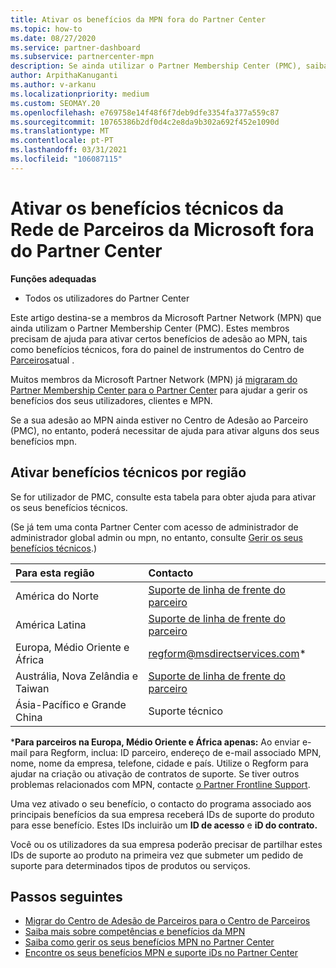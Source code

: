 ```yaml
---
title: Ativar os benefícios da MPN fora do Partner Center
ms.topic: how-to
ms.date: 08/27/2020
ms.service: partner-dashboard
ms.subservice: partnercenter-mpn
description: Se ainda utilizar o Partner Membership Center (PMC), saiba quem contactar para ajudar a ativar os seus benefícios de suporte técnico MPN e dar-lhe iDs de suporte benéficos.
author: ArpithaKanuganti
ms.author: v-arkanu
ms.localizationpriority: medium
ms.custom: SEOMAY.20
ms.openlocfilehash: e769758e14f48f6f7deb9dfe3354fa377a559c87
ms.sourcegitcommit: 10765386b2df0d4c2e8da9b302a692f452e1090d
ms.translationtype: MT
ms.contentlocale: pt-PT
ms.lasthandoff: 03/31/2021
ms.locfileid: "106087115"
---
```

# <a name="activate-microsoft-partner-network-technical-benefits-outside-of-partner-center"></a>Ativar os benefícios técnicos da Rede de Parceiros da Microsoft fora do Partner Center


**Funções adequadas**

- Todos os utilizadores do Partner Center

Este artigo destina-se a membros da Microsoft Partner Network (MPN) que ainda utilizam o Partner Membership Center (PMC). Estes membros precisam de ajuda para ativar certos benefícios de adesão ao MPN, tais como benefícios técnicos, fora do painel de instrumentos do Centro de [Parceiros](https://partner.microsoft.com/dashboard)atual .

Muitos membros da Microsoft Partner Network (MPN) já [migraram do Partner Membership Center para o Partner Center](prepare-pmc-pc-migration.md) para ajudar a gerir os benefícios dos seus utilizadores, clientes e MPN.

Se a sua adesão ao MPN ainda estiver no Centro de Adesão ao Parceiro (PMC), no entanto, poderá necessitar de ajuda para ativar alguns dos seus benefícios mpn.

## <a name="activate-technical-benefits-by-region"></a>Ativar benefícios técnicos por região

Se for utilizador de PMC, consulte esta tabela para obter ajuda para ativar os seus benefícios técnicos.

(Se já tem uma conta Partner Center com acesso de administrador de administrador global admin ou mpn, no entanto, consulte [Gerir os seus benefícios técnicos](manage-your-partner-network-benefits.md#manage-technical-benefits).)

|Para esta região  | Contacto |
|:--------|:------------|
|América do Norte  | [Suporte de linha de frente do parceiro](https://partner.microsoft.com/support?issueid=300-0042)  |
|América Latina  | [Suporte de linha de frente do parceiro](https://partner.microsoft.com/support?issueid=300-0042)  |
|Europa, Médio Oriente e África  | [regform@msdirectservices.com](mailto:regform@msdirectservices.com)*  |
|Austrália, Nova Zelândia e Taiwan  | [Suporte de linha de frente do parceiro](https://partner.microsoft.com/support?issueid=300-0042)  |
|Ásia-Pacífico e Grande China  | Suporte técnico  |

\***Para parceiros na Europa, Médio Oriente e África apenas:** Ao enviar e-mail para Regform, inclua: ID parceiro, endereço de e-mail associado MPN, nome, nome da empresa, telefone, cidade e país. Utilize o Regform para ajudar na criação ou ativação de contratos de suporte. Se tiver outros problemas relacionados com MPN, contacte [o Partner Frontline Support](https://partner.microsoft.com/support?issueid=300-0042).

Uma vez ativado o seu benefício, o contacto do programa associado aos principais benefícios da sua empresa receberá IDs de suporte do produto para esse benefício. Estes IDs incluirão um **ID de acesso** e **iD do contrato.** 

Você ou os utilizadores da sua empresa poderão precisar de partilhar estes IDs de suporte ao produto na primeira vez que submeter um pedido de suporte para determinados tipos de produtos ou serviços.

## <a name="next-steps"></a>Passos seguintes

- [Migrar do Centro de Adesão de Parceiros para o Centro de Parceiros](prepare-pmc-pc-migration.md)
- [Saiba mais sobre competências e benefícios da MPN](learn-about-competencies.md)
- [Saiba como gerir os seus benefícios MPN no Partner Center](manage-your-partner-network-benefits.md)
- [Encontre os seus benefícios MPN e suporte iDs no Partner Center](mpn-find-benefits.md)
